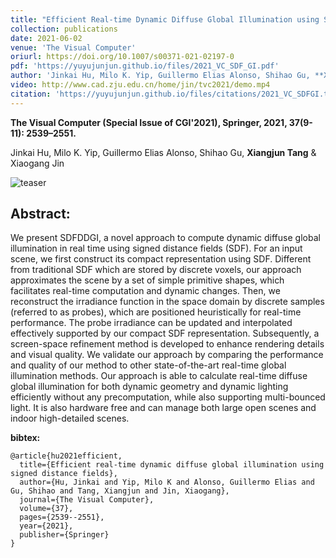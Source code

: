 ```yaml
---
title: "Efficient Real-time Dynamic Diffuse Global Illumination using Signed Distance Fields"
collection: publications
date: 2021-06-02
venue: 'The Visual Computer'
oriurl: https://doi.org/10.1007/s00371-021-02197-0
pdf: 'https://yuyujunjun.github.io/files/2021_VC_SDF_GI.pdf'
author: 'Jinkai Hu, Milo K. Yip, Guillermo Elias Alonso, Shihao Gu, **Xiangjun Tang**, [Xiaogang Jin](http://www.cad.zju.edu.cn/home/jin/).'
video: http://www.cad.zju.edu.cn/home/jin/tvc2021/demo.mp4
citation: 'https://yuyujunjun.github.io/files/citations/2021_VC_SDFGI.txt'
---
```

**The Visual Computer (Special Issue of CGI'2021), Springer, 2021, 37(9-11): 2539–2551.**

Jinkai Hu, Milo K. Yip, Guillermo Elias Alonso, Shihao Gu, **Xiangjun Tang** & Xiaogang Jin

![teaser](https://yuyujunjun.github.io/images/2021SDFGI/teaser.jpeg)

## Abstract:

We present SDFDDGI, a novel approach to compute dynamic diffuse global illumination in real time using signed distance fields (SDF). For an input scene, we first construct its compact representation using SDF. Different from traditional SDF which are stored by discrete voxels, our approach approximates the scene by a set of simple primitive shapes, which facilitates real-time computation and dynamic changes. Then, we reconstruct the irradiance function in the space domain by discrete samples (referred to as probes), which are positioned heuristically for real-time performance. The probe irradiance can be updated and interpolated effectively supported by our compact SDF representation. Subsequently, a screen-space refinement method is developed to enhance rendering details and visual quality. We validate our approach by comparing the performance and quality of our method to other state-of-the-art real-time global illumination methods. Our approach is able to calculate real-time diffuse global illumination for both dynamic geometry and dynamic lighting efficiently without any precomputation, while also supporting multi-bounced light. It is also hardware free and can manage both large open scenes and indoor high-detailed scenes.

**bibtex:**

```
@article{hu2021efficient,
  title={Efficient real-time dynamic diffuse global illumination using signed distance fields},
  author={Hu, Jinkai and Yip, Milo K and Alonso, Guillermo Elias and Gu, Shihao and Tang, Xiangjun and Jin, Xiaogang},
  journal={The Visual Computer},
  volume={37},
  pages={2539--2551},
  year={2021},
  publisher={Springer}
}
```